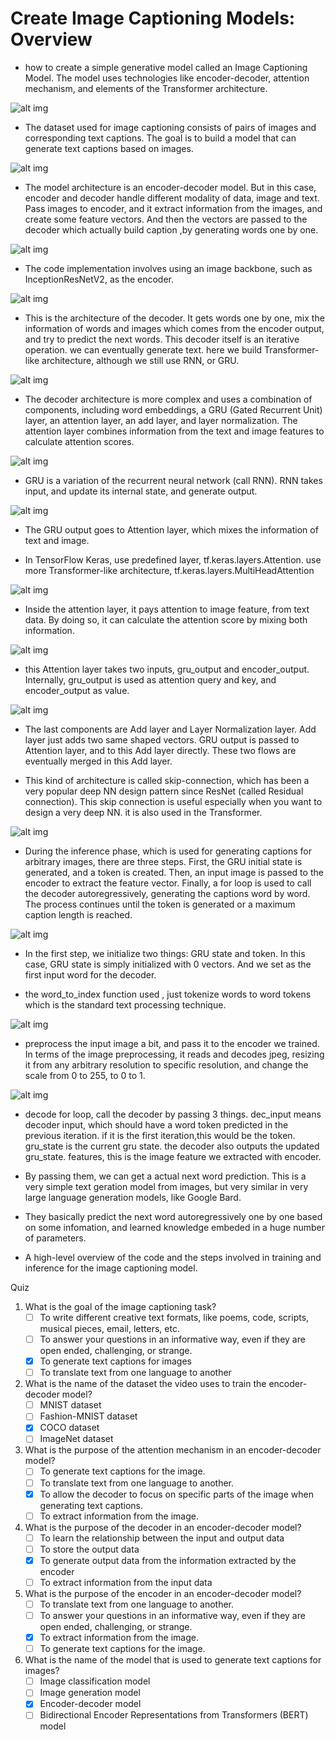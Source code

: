 <h1>Create Image Captioning Models: Overview</h1>

* how to create a simple generative model called an Image Captioning Model. The model uses technologies like encoder-decoder, attention mechanism, and elements of the Transformer architecture.

![alt img](images/6/ic_1.png)
* The dataset used for image captioning consists of pairs of images and corresponding text captions. The goal is to build a model that can generate text captions based on images.

![alt img](images/6/ic_2.png)
* The model architecture is an encoder-decoder model. But in this case, encoder and decoder handle different modality of data, image and text. Pass images to encoder, and it extract information from the images, and create some feature vectors. And then the vectors are passed to the decoder which actually build caption ,by generating words one by one. 

![alt img](images/6/ic_3.png)
* The code implementation involves using an image backbone, such as InceptionResNetV2, as the encoder. 

![alt img](images/6/ic_4.png)
* This is the architecture of the decoder. It gets words one by one, mix the information of words and images which comes from the encoder output, and try to predict the next words. This decoder itself is an iterative operation.  we can eventually generate text. here we build Transformer-like architecture, although we still use RNN, or GRU.

![alt img](images/6/ic_5.png)
* The decoder architecture is more complex and uses a combination of components, including word embeddings, a GRU (Gated Recurrent Unit) layer, an attention layer, an add layer, and layer normalization. The attention layer combines information from the text and image features to calculate attention scores.

![alt img](images/6/ic_6.png)
* GRU is a variation of the recurrent neural network (call RNN). RNN takes input, and update its internal state, and generate output.

![alt img](images/6/ic_7.png)
* The GRU output goes to Attention layer, which mixes the information of text and image.

* In TensorFlow Keras, use predefined layer, tf.keras.layers.Attention. use more Transformer-like architecture, tf.keras.layers.MultiHeadAttention

![alt img](images/6/ic_8.png)
* Inside the attention layer, it pays attention to image feature, from text data. By doing so, it can calculate the attention score by mixing both information.

![alt img](images/6/ic_9.png)
* this Attention layer takes two inputs, gru_output and encoder_output. Internally, gru_output is used as attention query and key, and encoder_output as value. 

![alt img](images/6/ic_10.png)
* The last components are Add layer and Layer Normalization layer.  Add layer just adds two same shaped vectors. GRU output is passed to Attention layer, and to this Add layer directly. These two flows are eventually merged in this Add layer.

* This kind of architecture is called skip-connection, which has been a very popular deep NN design pattern since ResNet (called Residual connection). This skip connection is useful especially when you want to design a very deep NN. it is also used in the Transformer. 

![alt img](images/6/ic_11.png)
* During the inference phase, which is used for generating captions for arbitrary images, there are three steps. First, the GRU initial state is generated, and a <start> token is created. Then, an input image is passed to the encoder to extract the feature vector. Finally, a for loop is used to call the decoder autoregressively, generating the captions word by word. The process continues until the <end> token is generated or a maximum caption length is reached.

![alt img](images/6/ic_12.png)
* In the first step, we initialize two things: GRU state and <start> token. In this case, GRU state is simply initialized with 0 vectors. And we set <start> as the first input word for the decoder. 

* the word_to_index function used , just tokenize words to word tokens which is the standard text processing technique. 

![alt img](images/6/ic_13.png)
* preprocess the input image a bit, and pass it to the encoder we trained. In terms of the image preprocessing, it reads and decodes jpeg, resizing it from any arbitrary resolution to specific resolution, and change the scale from 0 to 255, to 0 to 1. 

![alt img](images/6/ic_14.png)
* decode for loop, call the decoder by passing 3 things. dec_input means decoder input, which should have a word token predicted in the previous iteration. if it is the first iteration,this would be the <start> token. gru_state is the current gru state. the decoder also outputs the updated gru_state. features, this is the image feature we extracted with encoder. 

* By passing them, we can get a actual next word prediction. This is a very simple text geration model from images, but very similar in very large language generation models, like Google Bard. 

* They basically predict the next word autoregressively one by one based on some infomation, and learned knowledge embeded in a huge number of parameters.

* A high-level overview of the code and the steps involved in training and inference for the image captioning model.

Quiz

1. What is the goal of the image captioning task?
	* [ ] To write different creative text formats, like poems, code, scripts, musical pieces, email, letters, etc.
	* [ ] To answer your questions in an informative way, even if they are open ended, challenging, or strange.
	* [x] To generate text captions for images
	* [ ] To translate text from one language to another

2. What is the name of the dataset the video uses to train the encoder-decoder model?
	* [ ] MNIST dataset
	* [ ] Fashion-MNIST dataset
	* [x] COCO dataset
	* [ ] ImageNet dataset

3. What is the purpose of the attention mechanism in an encoder-decoder model?
	* [ ] To generate text captions for the image.
	* [ ] To translate text from one language to another.
	* [x] To allow the decoder to focus on specific parts of the image when generating text captions.
	* [ ] To extract information from the image.

4. What is the purpose of the decoder in an encoder-decoder model?
	* [ ] To learn the relationship between the input and output data
	* [ ] To store the output data
	* [x] To generate output data from the information extracted by the encoder
	* [ ] To extract information from the input data

5. What is the purpose of the encoder in an encoder-decoder model?
	* [ ] To translate text from one language to another.
	* [ ] To answer your questions in an informative way, even if they are open ended, challenging, or strange.
	* [x] To extract information from the image.
	* [ ] To generate text captions for the image.

6. What is the name of the model that is used to generate text captions for images?
	* [ ] Image classification model
	* [ ] Image generation model
	* [x] Encoder-decoder model
	* [ ] Bidirectional Encoder Representations from Transformers (BERT) model
